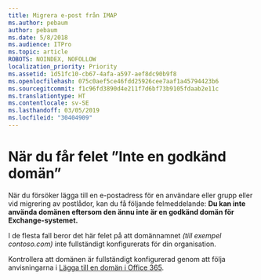 ```yaml
---
title: Migrera e-post från IMAP
ms.author: pebaum
author: pebaum
ms.date: 5/8/2018
ms.audience: ITPro
ms.topic: article
ROBOTS: NOINDEX, NOFOLLOW
localization_priority: Priority
ms.assetid: 1d51fc10-cb67-4afa-a597-aef8dc90b9f8
ms.openlocfilehash: 075c0aef5ce46fdd25926cee7aaf1a45794423b6
ms.sourcegitcommit: f1c96fd3890d4e211f7d6bf73b9105fdaab2e11c
ms.translationtype: HT
ms.contentlocale: sv-SE
ms.lasthandoff: 03/05/2019
ms.locfileid: "30404909"
---
```

# <a name="when-you-get-a-not-an-accepted-domain-error"></a>När du får felet ”Inte en godkänd domän”

När du försöker lägga till en e-postadress för en användare eller grupp eller vid migrering av postlådor, kan du få följande felmeddelande: **Du kan inte använda domänen eftersom den ännu inte är en godkänd domän för Exchange-systemet.**
  
I de flesta fall beror det här felet på att domännamnet *(till exempel contoso.com)* inte fullständigt konfigurerats för din organisation. 
  
Kontrollera att domänen är fullständigt konfigurerad genom att följa anvisningarna i [Lägga till en domän i Office 365](https://support.office.com/article/6383f56d-3d09-4dcb-9b41-b5f5a5efd611).
  

